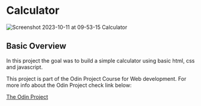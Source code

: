 # Calculator


![Screenshot 2023-10-11 at 09-53-15 Calculator](https://github.com/ThSetrof/Calculator/assets/75889955/9c1b4116-4a2d-40b3-b9b6-9796a66ce786)


## Basic Overview

In this project the goal was to build a simple calculator using basic html, css and javascript.

This project is part of the Odin Project Course for Web development. For more info about the Odin Project check link below: 

[The Odin Project](https://www.theodinproject.com/lessons/foundations-calculator)

